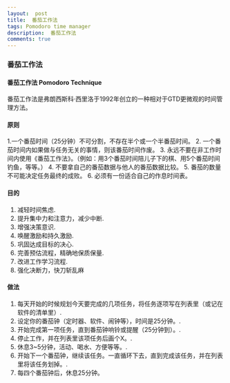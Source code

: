 ```yaml
---
layout:  post
title:  番茄工作法  
tags: Pomodoro time manager 
description:  番茄工作法 
comments: true
---
```


### 番茄工作法 

#### 番茄工作法 Pomodoro Technique
番茄工作法是弗朗西斯科·西里洛于1992年创立的一种相对于GTD更微观的时间管理方法。


#### 原则

1.一个番茄时间（25分钟）不可分割，不存在半个或一个半番茄时间。
2. 一个番茄时间内如果做与任务无关的事情，则该番茄时间作废。
3. 永远不要在非工作时间内使用《番茄工作法》。（例如：用3个番茄时间陪儿子下的棋、用5个番茄时间钓鱼，等等。）
4. 不要拿自己的番茄数据与他人的番茄数据比较。
5. 番茄的数量不可能决定任务最终的成败。
6. 必须有一份适合自己的作息时间表。


####  目的

1. 减轻时间焦虑. 
2. 提升集中力和注意力，减少中断. 
3. 增强决策意识. 
4. 唤醒激励和持久激励. 
5. 巩固达成目标的决心. 
6. 完善预估流程，精确地保质保量. 
7. 改进工作学习流程. 
8. 强化决断力，快刀斩乱麻

#### 做法

1. 每天开始的时候规划今天要完成的几项任务，将任务逐项写在列表里（或记在软件的清单里）. 
2. 设定你的番茄钟（定时器、软件、闹钟等），时间是25分钟。. 
3. 开始完成第一项任务，直到番茄钟响铃或提醒（25分钟到）。. 
4. 停止工作，并在列表里该项任务后画个X。. 
5. 休息3~5分钟，活动、喝水、方便等等。. 
6. 开始下一个番茄钟，继续该任务。一直循环下去，直到完成该任务，并在列表里将该任务划掉。. 
7. 每四个番茄钟后，休息25分钟。